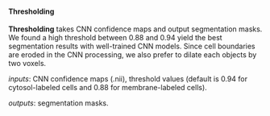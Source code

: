 #### Thresholding

**Thresholding** takes CNN confidence maps and output segmentation masks. We found a high threshold between 0.88 and 0.94 yield the best segmentation results with well-trained CNN models. Since cell boundaries are eroded in the CNN processing, we also prefer to dilate each objects  by two voxels. 

*inputs*: CNN confidence maps (.nii), threshold values (default is 0.94 for cytosol-labeled cells and 0.88 for membrane-labeled cells).

*outputs*: segmentation masks.
